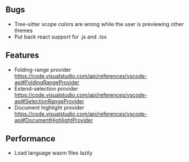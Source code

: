 ## Bugs
- Tree-sitter scope colors are wrong while the user is previewing other themes
- Put back react support for .js and .tsx

## Features
- Folding-range provider https://code.visualstudio.com/api/references/vscode-api#FoldingRangeProvider
- Extend-selection provider https://code.visualstudio.com/api/references/vscode-api#SelectionRangeProvider
- Document highlight provider https://code.visualstudio.com/api/references/vscode-api#DocumentHighlightProvider

## Performance
- Load language wasm files lazily